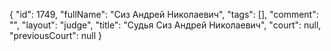 {
    "id": 1749,
    "fullName": "Сиз Андрей  Николаевич",
    "tags": [],
    "comment": "",
    "layout": "judge",
    "title": "Судья Сиз Андрей  Николаевич",
    "court": null,
    "previousCourt": null
}